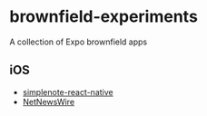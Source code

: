 # brownfield-experiments

A collection of Expo brownfield apps

## iOS

- [simplenote-react-native](sihttps://github.com/gabrieldonadel/simplenote-react-native)
- [NetNewsWire](https://github.com/gabrieldonadel/NetNewsWire)
